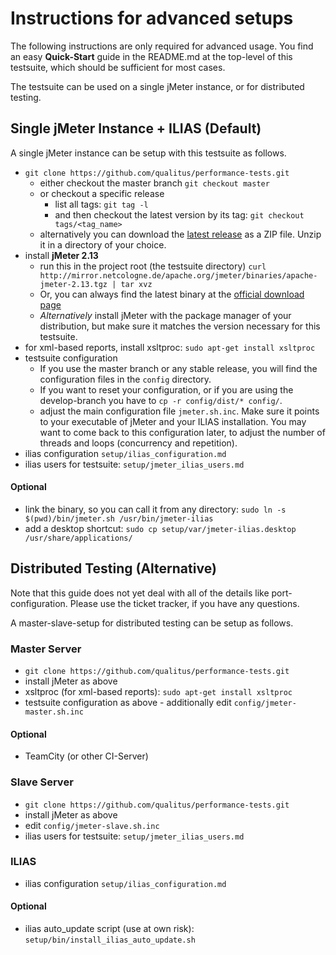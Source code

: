 # Instructions for advanced setups

The following instructions are only required for advanced usage. You find an easy **Quick-Start** guide in the README.md at the top-level of this testsuite, which should be sufficient for most cases.

The testsuite can be used on a single jMeter instance, or for distributed testing.

## Single jMeter Instance + ILIAS (Default)

A single jMeter instance can be setup with this testsuite as follows.

* `git clone https://github.com/qualitus/performance-tests.git`
  * either checkout the master branch `git checkout master`
  * or checkout a specific release
    * list all tags: `git tag -l`
    * and then checkout the latest version by its tag: `git checkout tags/<tag_name>`
  * alternatively you can download the [latest release](https://github.com/qualitus/performance-tests/releases/latest) as a ZIP file. Unzip it in a directory of your choice.
* install **jMeter 2.13**
  * run this in the project root (the testsuite directory)  `curl http://mirror.netcologne.de/apache.org/jmeter/binaries/apache-jmeter-2.13.tgz | tar xvz`
  * Or, you can always find the latest binary at the [official download page](http://jmeter.apache.org/download_jmeter.cgi)
  * _Alternatively_ install jMeter with the package manager of your distribution,
    but make sure it matches the version necessary for this testsuite.
* for xml-based reports, install xsltproc: `sudo apt-get install xsltproc`
* testsuite configuration
  * If you use the master branch or any stable release, you will find the configuration files in the `config` directory.
  * If you want to reset your configuration, or if you are using the develop-branch you have to `cp -r config/dist/* config/`.
  * adjust the main configuration file `jmeter.sh.inc`.
    Make sure it points to
    your executable of jMeter and your ILIAS installation.
    You may want to come back to this configuration later, to adjust the number
    of threads and loops (concurrency and repetition).
* ilias configuration `setup/ilias_configuration.md`
* ilias users for testsuite: `setup/jmeter_ilias_users.md`

#### Optional
* link the binary, so you can call it from any directory: `sudo ln -s $(pwd)/bin/jmeter.sh /usr/bin/jmeter-ilias`
* add a desktop shortcut: `sudo cp setup/var/jmeter-ilias.desktop /usr/share/applications/`

## Distributed Testing (Alternative)

Note that this guide does not yet deal with all of the details like port-configuration. Please use the ticket tracker, if you have any questions.

A master-slave-setup for distributed testing can be setup as follows.

### Master Server

* `git clone https://github.com/qualitus/performance-tests.git`
* install jMeter as above
* xsltproc (for xml-based reports): `sudo apt-get install xsltproc`
* testsuite configuration as above - additionally edit `config/jmeter-master.sh.inc`

#### Optional

* TeamCity (or other CI-Server)

### Slave Server

* `git clone https://github.com/qualitus/performance-tests.git`
* install jMeter as above
* edit `config/jmeter-slave.sh.inc`
* ilias users for testsuite: `setup/jmeter_ilias_users.md`

### ILIAS

* ilias configuration `setup/ilias_configuration.md`

#### Optional

* ilias auto_update script (use at own risk): `setup/bin/install_ilias_auto_update.sh`
